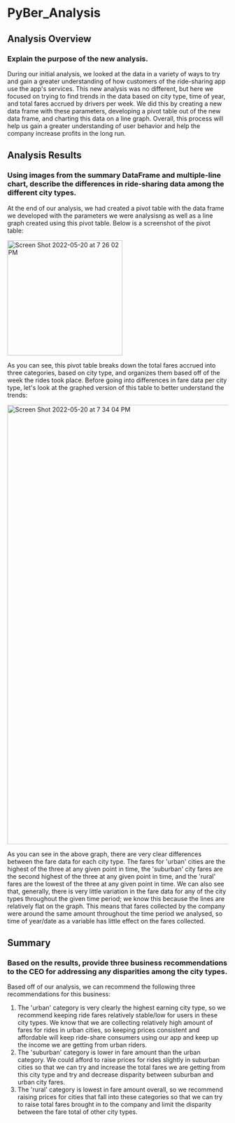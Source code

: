 # PyBer_Analysis
## Analysis Overview
### Explain the purpose of the new analysis.
During our initial analysis, we looked at the data in a variety of ways to try and gain a greater understanding of how customers of the ride-sharing app use the app's services. This new analysis was no different, but here we focused on trying to find trends in the data based on city type, time of year, and total fares accrued by drivers per week. We did this by creating a new data frame with these parameters, developing a pivot table out of the new data frame, and charting this data on a line graph. Overall, this process will help us gain a greater understanding of user behavior and help the company increase profits in the long run.

## Analysis Results
### Using images from the summary DataFrame and multiple-line chart, describe the differences in ride-sharing data among the different city types.
At the end of our analysis, we had created a pivot table with the data frame we developed with the parameters we were analysisng as well as a line graph created using this pivot table. Below is a screenshot of the pivot table:

<img width="263" alt="Screen Shot 2022-05-20 at 7 26 02 PM" src="https://user-images.githubusercontent.com/103055666/169624197-1f3daec3-d4c6-4085-bed2-3b924f7527c4.png">

As you can see, this pivot table breaks down the total fares accrued into three categories, based on city type, and organizes them based off of the week the rides took place. Before going into differences in fare data per city type, let's look at the graphed version of this table to better understand the trends:

<img width="1004" alt="Screen Shot 2022-05-20 at 7 34 04 PM" src="https://user-images.githubusercontent.com/103055666/169624657-5e487688-0c5e-4bce-be79-2aafb8b9122c.png">

As you can see in the above graph, there are very clear differences between the fare data for each city type. The fares for 'urban' cities are the highest of the three at any given point in time, the 'suburban' city fares are the second highest of the three at any given point in time, and the 'rural' fares are the lowest of the three at any given point in time. We can also see that, generally, there is very little variation in the fare data for any of the city types throughout the given time period; we know this because the lines are relatively flat on the graph. This means that fares collected by the company were around the same amount throughout the time period we analysed, so time of year/date as a variable has little effect on the fares collected.

## Summary
### Based on the results, provide three business recommendations to the CEO for addressing any disparities among the city types.
Based off of our analysis, we can recommend the following three recommendations for this business:
1. The 'urban' category is very clearly the highest earning city type, so we recommend keeping ride fares relatively stable/low for users in these city types. We know that we are collecting relatively high amount of fares for rides in urban cities, so keeping prices consistent and affordable will keep ride-share consumers using our app and keep up the income we are getting from urban riders.
2. The 'suburban' category is lower in fare amount than the urban category. We could afford to raise prices for rides slightly in suburban cities so that we can try and increase the total fares we are getting from this city type and try and decrease disparity between suburban and urban city fares.
3. The 'rural' category is lowest in fare amount overall, so we recommend raising prices for cities that fall into these categories so that we can try to raise total fares brought in to the company and limit the disparity between the fare total of other city types.

